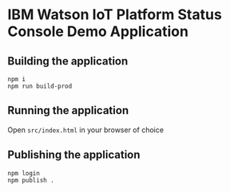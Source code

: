 # IBM Watson IoT Platform Status Console Demo Application


## Building the application

```
npm i
npm run build-prod
```

## Running the application

Open `src/index.html` in your browser of choice


## Publishing the application

```
npm login
npm publish .
```
